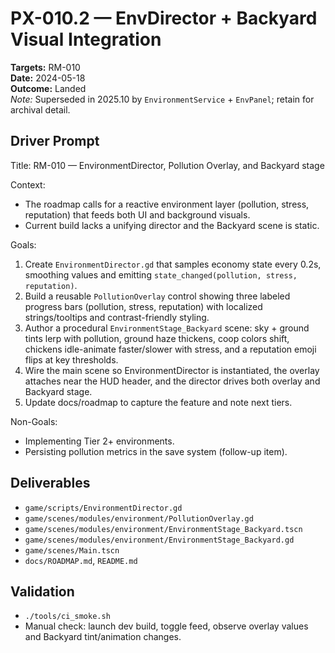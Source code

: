 # PX-010.2 — EnvDirector + Backyard Visual Integration
**Targets:** RM-010  
**Date:** 2024-05-18  
**Outcome:** Landed  
*Note:* Superseded in 2025.10 by `EnvironmentService` + `EnvPanel`; retain for archival detail.

## Driver Prompt
Title: RM-010 — EnvironmentDirector, Pollution Overlay, and Backyard stage

Context:
- The roadmap calls for a reactive environment layer (pollution, stress, reputation) that feeds both UI and background visuals.
- Current build lacks a unifying director and the Backyard scene is static.

Goals:
1. Create `EnvironmentDirector.gd` that samples economy state every 0.2s, smoothing values and emitting `state_changed(pollution, stress, reputation)`.
2. Build a reusable `PollutionOverlay` control showing three labeled progress bars (pollution, stress, reputation) with localized strings/tooltips and contrast-friendly styling.
3. Author a procedural `EnvironmentStage_Backyard` scene: sky + ground tints lerp with pollution, ground haze thickens, coop colors shift, chickens idle-animate faster/slower with stress, and a reputation emoji flips at key thresholds.
4. Wire the main scene so EnvironmentDirector is instantiated, the overlay attaches near the HUD header, and the director drives both overlay and Backyard stage.
5. Update docs/roadmap to capture the feature and note next tiers.

Non-Goals:
- Implementing Tier 2+ environments.
- Persisting pollution metrics in the save system (follow-up item).

## Deliverables
- `game/scripts/EnvironmentDirector.gd`
- `game/scenes/modules/environment/PollutionOverlay.gd`
- `game/scenes/modules/environment/EnvironmentStage_Backyard.tscn`
- `game/scenes/modules/environment/EnvironmentStage_Backyard.gd`
- `game/scenes/Main.tscn`
- `docs/ROADMAP.md`, `README.md`

## Validation
- `./tools/ci_smoke.sh`
- Manual check: launch dev build, toggle feed, observe overlay values and Backyard tint/animation changes.
